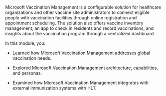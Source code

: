 Microsoft Vaccination Management is a configurable solution for healthcare organizations and other vaccine site administrators to connect eligible people with vaccination facilities through online registration and appointment scheduling. The solution also offers vaccine inventory management, an app to check in residents and record vaccinations, and insights about the vaccination program through a centralized dashboard.

In this module, you:

- Learned how Microsoft Vaccination Management addresses global vaccination needs.

- Explored Microsoft Vaccination Management architecture, capabilities, and personas.

- Examined how Microsoft Vaccination Management integrates with external immunization systems with HL7.
